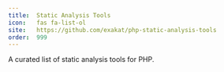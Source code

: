 ```yaml
---
title:  Static Analysis Tools     
icon:   fas fa-list-ol           
site:   https://github.com/exakat/php-static-analysis-tools
order:  999 
---
```


A curated list of static analysis tools for PHP.
